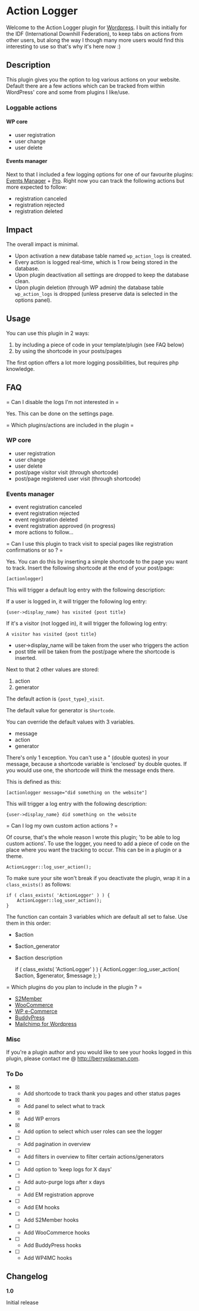 # Action Logger

Welcome to the Action Logger plugin for [Wordpress](http://wordpress.org). I built this initially for the IDF (International Downhill Federation), to keep tabs on actions from other users, but along the way I though many more users would find this interesting to use so that's why it's here now :)

## Description 

This plugin gives you the option to log various actions on your website. Default there are a few actions which can be tracked from within WordPress' core and some from plugins I like/use.

### Loggable actions

#### WP core
* user registration
* user change
* user delete

#### Events manager
Next to that I included a few logging options for one of our favourite plugins: [Events Manager](http://wp-events-plugin.com/) + [Pro](https://eventsmanagerpro.com/). Right now you can track the following actions but more expected to follow:
* registration canceled
* registration rejected
* registration deleted

## Impact

The overall impact is minimal.

* Upon activation a new database table named `wp_action_logs` is created.
* Every action is logged real-time, which is 1 row being stored in the database.
* Upon plugin deactivation all settings are dropped to keep the database clean.
* Upon plugin deletion (through WP admin) the database table `wp_action_logs` is dropped (unless preserve data is selected in the options panel).

## Usage

You can use this plugin in 2 ways:
1. by including a piece of code in your template/plugin (see FAQ below)
1. by using the shortcode in your posts/pages

The first option offers a lot more logging possibilities, but requires php knowledge.

## FAQ

= Can I disable the logs I'm not interested in =

Yes. This can be done on the settings page.

= Which plugins/actions are included in the plugin =

### WP core
* user registration
* user change
* user delete
* post/page visitor visit (through shortcode)
* post/page registered user visit (through shortcode)

### Events manager
* event registration canceled
* event registration rejected
* event registration deleted
* event registration approved (in progress)
* more actions to follow...

= Can I use this plugin to track visit to special pages like registration confirmations or so ? =

Yes. You can do this by inserting a simple shortcode to the page you want to track. Insert the following shortcode at the end of your post/page:
    
    [actionlogger]

This will trigger a default log entry with the following description:

If a user is logged in, it will trigger the following log entry:

    {user->display_name} has visited {post title}

If it's a visitor (not logged in), it will trigger the following log entry:

    A visitor has visited {post title}

* user->display_name will be taken from the user who triggers the action
* post title will be taken from the post/page where the shortcode is inserted.

Next to that 2 other values are stored:
1. action
2. generator

The default action is `{post_type}_visit`.

The default value for generator is `Shortcode`. 

You can override the default values with 3 variables.

- message
- action
- generator

There's only 1 exception. You can't use a " (double quotes) in your message, because a shortcode variable is 'enclosed' by double quotes. If you would use one, the shortcode will think the message ends there.

This is defined as this:

    [actionlogger message="did something on the website"]
   

This will trigger a log entry with the following description:

    {user->display_name} did something on the website

= Can I log my own custom action actions ? =

Of course, that's the whole reason I wrote this plugin; 'to be able to log custom actions'. To use the logger, you need to add a piece of code on the place where you want the tracking to occur. This can be in a plugin or a theme.

    ActionLogger::log_user_action();

To make sure your site won't break if you deactivate the plugin, wrap it in a `class_exists()` as follows:     

    if ( class_exists( 'ActionLogger' ) ) {
        ActionLogger::log_user_action();
    }

The function can contain 3 variables which are default all set to false. Use them in this order:

* $action
* $action_generator
* $action description


    if ( class_exists( 'ActionLogger' ) ) {
        ActionLogger::log_user_action( $action, $generator, $message );
    }

= Which plugins do you plan to include in the plugin ? =

* [S2Member](http://www.s2member.com/)
* [WooCommerce](https://woocommerce.com/)
* [WP e-Commerce](https://wpecommerce.org/)
* [BuddyPress](https://buddypress.org/)
* [Mailchimp for Wordpress](https://mc4wp.com/)


### Misc

If you're a plugin author and you would like to see your hooks logged in this plugin, please contact me @ http://berryplasman.com.  

### To Do
* [X] - Add shortcode to track thank you pages and other status pages
* [X] - Add panel to select what to track
* [X] - Add WP errors
* [X] - Add option to select which user roles can see the logger
* [ ] - Add pagination in overview
* [ ] - Add filters in overview to filter certain actions/generators
* [ ] - Add option to 'keep logs for X days'
* [ ] - Add auto-purge logs after x days
* [ ] - Add EM registration approve
* [ ] - Add EM hooks
* [ ] - Add S2Member hooks
* [ ] - Add WooCommerce hooks
* [ ] - Add BuddyPress hooks
* [ ] - Add WP4MC hooks

## Changelog

**1.0**

Initial release
